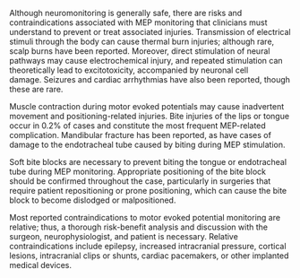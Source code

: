Although neuromonitoring is generally safe, there are risks and contraindications associated with MEP monitoring that clinicians must understand to prevent or treat associated injuries. Transmission of electrical stimuli through the body can cause thermal burn injuries; although rare, scalp burns have been reported. Moreover, direct stimulation of neural pathways may cause electrochemical injury, and repeated stimulation can theoretically lead to excitotoxicity, accompanied by neuronal cell damage. Seizures and cardiac arrhythmias have also been reported, though these are rare.

Muscle contraction during motor evoked potentials may cause inadvertent movement and positioning-related injuries. Bite injuries of the lips or tongue occur in 0.2% of cases and constitute the most frequent MEP-related complication. Mandibular fracture has been reported, as have cases of damage to the endotracheal tube caused by biting during MEP stimulation.

Soft bite blocks are necessary to prevent biting the tongue or endotracheal tube during MEP monitoring. Appropriate positioning of the bite block should be confirmed throughout the case, particularly in surgeries that require patient repositioning or prone positioning, which can cause the bite block to become dislodged or malpositioned.

Most reported contraindications to motor evoked potential monitoring are relative; thus, a thorough risk-benefit analysis and discussion with the surgeon, neurophysiologist, and patient is necessary. Relative contraindications include epilepsy, increased intracranial pressure, cortical lesions, intracranial clips or shunts, cardiac pacemakers, or other implanted medical devices.